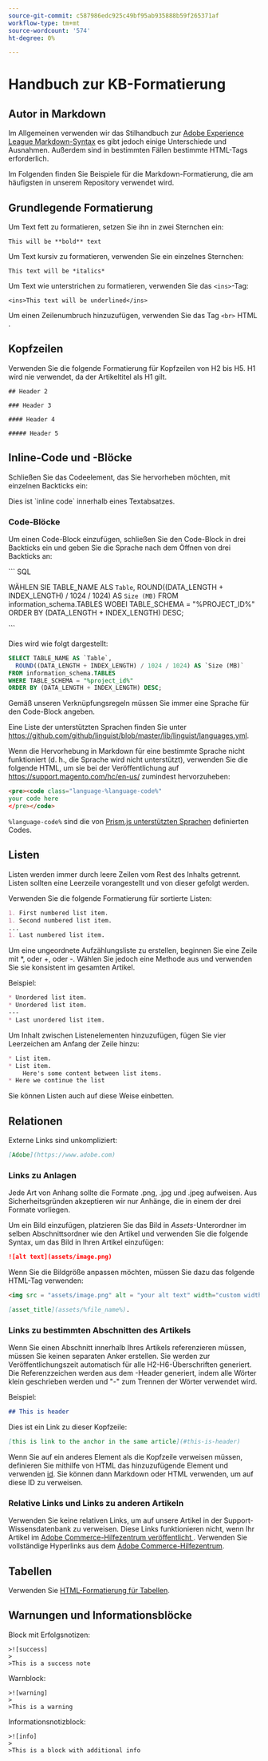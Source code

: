 ```yaml
---
source-git-commit: c587986edc925c49bf95ab935888b59f265371af
workflow-type: tm+mt
source-wordcount: '574'
ht-degree: 0%

---
```

# Handbuch zur KB-Formatierung

## Autor in Markdown

Im Allgemeinen verwenden wir das Stilhandbuch zur [Adobe Experience League Markdown-Syntax](https://experienceleague.adobe.com/docs/authoring-guide-exl/using/markdown/syntax-style-guide.html?lang=de) es gibt jedoch einige Unterschiede und Ausnahmen. Außerdem sind in bestimmten Fällen bestimmte HTML-Tags erforderlich.

Im Folgenden finden Sie Beispiele für die Markdown-Formatierung, die am häufigsten in unserem Repository verwendet wird.

## Grundlegende Formatierung

Um Text fett zu formatieren, setzen Sie ihn in zwei Sternchen ein:

`This will be **bold** text`

Um Text kursiv zu formatieren, verwenden Sie ein einzelnes Sternchen:

`This text will be *italics*`

Um Text wie unterstrichen zu formatieren, verwenden Sie das `<ins>`-Tag:

`<ins>This text will be underlined</ins>`

Um einen Zeilenumbruch hinzuzufügen, verwenden Sie das Tag `<br>` HTML .


## Kopfzeilen

Verwenden Sie die folgende Formatierung für Kopfzeilen von H2 bis H5. H1 wird nie verwendet, da der Artikeltitel als H1 gilt.

`## Header 2 `

`### Header 3 `

`#### Header 4`

`##### Header 5`

## Inline-Code und -Blöcke

Schließen Sie das Codeelement, das Sie hervorheben möchten, mit einzelnen Backticks ein:

Dies ist \`inline code\` innerhalb eines Textabsatzes.

### Code-Blöcke

Um einen Code-Block einzufügen, schließen Sie den Code-Block in drei Backticks ein und geben Sie die Sprache nach dem Öffnen von drei Backticks an:

\`\`\` SQL

WÄHLEN SIE TABLE_NAME ALS `Table`,
ROUND((DATA_LENGTH + INDEX_LENGTH) / 1024 / 1024) AS `Size (MB)`
FROM information_schema.TABLES
WOBEI TABLE_SCHEMA = &quot;%PROJECT_ID%&quot;
ORDER BY (DATA_LENGTH + INDEX_LENGTH) DESC;

\`\`\`

Dies wird wie folgt dargestellt:

```sql
SELECT TABLE_NAME AS `Table`,
  ROUND((DATA_LENGTH + INDEX_LENGTH) / 1024 / 1024) AS `Size (MB)`
FROM information_schema.TABLES
WHERE TABLE_SCHEMA = "%project_id%"
ORDER BY (DATA_LENGTH + INDEX_LENGTH) DESC;
```

Gemäß unseren Verknüpfungsregeln müssen Sie immer eine Sprache für den Code-Block angeben.

Eine Liste der unterstützten Sprachen finden Sie unter https://github.com/github/linguist/blob/master/lib/linguist/languages.yml.

Wenn die Hervorhebung in Markdown für eine bestimmte Sprache nicht funktioniert (d. h., die Sprache wird nicht unterstützt), verwenden Sie die folgende HTML, um sie bei der Veröffentlichung auf https://support.magento.com/hc/en-us/ zumindest hervorzuheben:

```html
<pre><code class="language-%language-code%"
your code here
</pre></code>
```

``%language-code%`` sind die von [Prism.js unterstützten Sprachen](https://prismjs.com/#supported-languages) definierten Codes.

## Listen

Listen werden immer durch leere Zeilen vom Rest des Inhalts getrennt. Listen sollten eine Leerzeile vorangestellt und von dieser gefolgt werden.

Verwenden Sie die folgende Formatierung für sortierte Listen:

```markdown
1. First numbered list item.
1. Second numbered list item.
...
1. Last numbered list item.
```

Um eine ungeordnete Aufzählungsliste zu erstellen, beginnen Sie eine Zeile mit *, oder +, oder -. Wählen Sie jedoch eine Methode aus und verwenden Sie sie konsistent im gesamten Artikel.

Beispiel:

```markdown
* Unordered list item.
* Unordered list item.
---
* Last unordered list item.
```

Um Inhalt zwischen Listenelementen hinzuzufügen, fügen Sie vier Leerzeichen am Anfang der Zeile hinzu:

```markdown
* List item.
* List item.
    Here's some content between list items.
* Here we continue the list
```

Sie können Listen auch auf diese Weise einbetten.

## Relationen

Externe Links sind unkompliziert:

```markdown
[Adobe](https://www.adobe.com)
```

### Links zu Anlagen

Jede Art von Anhang sollte die Formate .png, .jpg und .jpeg aufweisen. Aus Sicherheitsgründen akzeptieren wir nur Anhänge, die in einem der drei Formate vorliegen.

Um ein Bild einzufügen, platzieren Sie das Bild in *Assets*-Unterordner im selben Abschnittsordner wie den Artikel und verwenden Sie die folgende Syntax, um das Bild in Ihren Artikel einzufügen:

```markdown
![alt text](assets/image.png)
```

Wenn Sie die Bildgröße anpassen möchten, müssen Sie dazu das folgende HTML-Tag verwenden:

```html
<img src = "assets/image.png" alt = "your alt text" width="custom width, ex: 250px">
```

```markdown
[asset_title](assets/%file_name%).
```

### Links zu bestimmten Abschnitten des Artikels

Wenn Sie einen Abschnitt innerhalb Ihres Artikels referenzieren müssen, müssen Sie keinen separaten Anker erstellen. Sie werden zur Veröffentlichungszeit automatisch für alle H2-H6-Überschriften generiert. Die Referenzzeichen werden aus dem -Header generiert, indem alle Wörter klein geschrieben werden und &quot;-&quot; zum Trennen der Wörter verwendet wird.

Beispiel:

```markdown
## This is header
```

Dies ist ein Link zu dieser Kopfzeile:

```markdown
[this is link to the anchor in the same article](#this-is-header)
```

Wenn Sie auf ein anderes Element als die Kopfzeile verweisen müssen, definieren Sie mithilfe von HTML das hinzuzufügende Element und verwenden [id](https://www.w3schools.com/html/html_id.asp). Sie können dann Markdown oder HTML verwenden, um auf diese ID zu verweisen.

### Relative Links und Links zu anderen Artikeln

Verwenden Sie keine relativen Links, um auf unsere Artikel in der Support-Wissensdatenbank zu verweisen. Diese Links funktionieren nicht, wenn Ihr Artikel im [Adobe Commerce-Hilfezentrum veröffentlicht ](https://support.magento.com/hc/en-us).
Verwenden Sie vollständige Hyperlinks aus dem [Adobe Commerce-Hilfezentrum](https://support.magento.com/hc/en-us).


## Tabellen

Verwenden Sie [HTML-Formatierung für Tabellen](https://www.w3schools.com/html/html_tables.asp).


## Warnungen und Informationsblöcke

Block mit Erfolgsnotizen:

```
>![success]
>
>This is a success note
```

Warnblock:

```
>![warning]
>
>This is a warning
```

Informationsnotizblock:

```
>![info]
>
>This is a block with additional info
```
